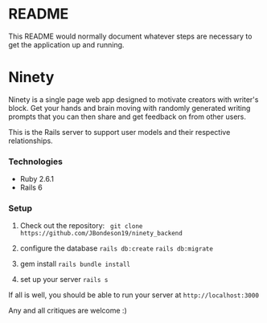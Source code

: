# README

This README would normally document whatever steps are necessary to get the
application up and running.

# Ninety 

Ninety is a single page web app designed to motivate creators with writer's block. Get your hands and brain moving with randomly generated writing prompts that you can then share and get feedback on from other users. 

This is the Rails server to support user models and their respective relationships. 

### Technologies

* Ruby 2.6.1 
* Rails 6

### Setup 
1. Check out the repository:
` git clone https://github.com/JBondeson19/ninety_backend`

2. configure the database
`rails db:create`
`rails db:migrate`
3. gem install
`rails bundle install` 
4. set up your server
`rails s`

If all is well, you should be able to run your server at `http://localhost:3000`

Any and all critiques are welcome :)

